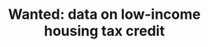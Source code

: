 ---
contact_info: garciadiazd@gao.gov
description: "Larger projects (>100 people) cost $80-100k less per unit than small
  ones (<27 people).  \n\nWeaknesses in data quality and federal oversight constrain
  assessment of\nLIHTC development costs and the efficiency and effectiveness of the
  program."
last_edit: '2022-03-28T12:20:28.000Z'
link: https://www.gao.gov/assets/700/694668.pdf
location: US
shortname: low_income_housing_credit
tags:
- Public Policy
title: 'Wanted: data on low-income housing tax credit'
uuid: recknvaLzjIUfEgFq
---